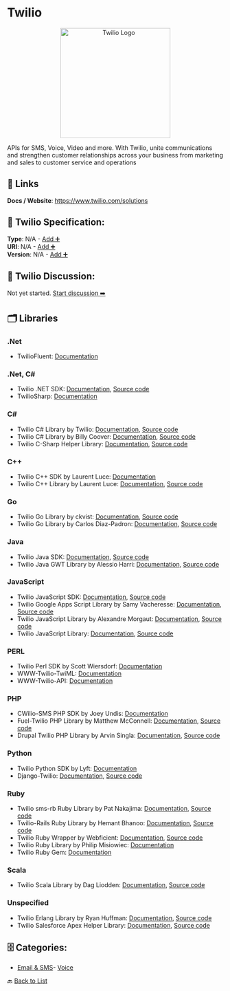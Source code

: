 # Twilio
<p align="center">
    <img width="256" src="https://raw.githubusercontent.com/apis-list/apis-list/main/apis/twilio/logo_256x256.png" alt="Twilio Logo"/>
</p>
APIs for SMS, Voice, Video and more. With Twilio, unite communications and strengthen customer relationships across your business from marketing and sales to customer service and operations

##  🔗 Links
**Docs / Website**: https://www.twilio.com/solutions

## 🧬 Twilio Specification:
**Type**: N/A - [Add ➕](https://github.com/apis-list/apis-list/edit/main/apis/twilio/twilio.yaml)  
**URI**: N/A - [Add ➕](https://github.com/apis-list/apis-list/edit/main/apis/twilio/twilio.yaml)  
**Version**: N/A - [Add ➕](https://github.com/apis-list/apis-list/edit/main/apis/twilio/twilio.yaml)

## 💬 Twilio Discussion:
Not yet started. [Start discussion ➡️](https://github.com/apis-list/apis-list/discussions/new)

## 🗂️ Libraries
### .Net
- TwilioFluent: [Documentation](https://bitbucket.org/kogir/twiliofluent/wiki/Home)
### .Net, C#
- Twilio .NET SDK: [Documentation](https://github.com/twilio/twilio-csharp), [Source code](https://www.nuget.org/packages/Twilio)
- TwilioSharp: [Documentation](https://github.com/jgable/TwilioSharp)
### C#
- Twilio C# Library by Twilio: [Documentation](https://www.twilio.com/docs/csharp/install), [Source code](https://github.com/twilio/twilio-csharp/tree/4.7.2)
- Twilio C# Library by Billy Coover: [Documentation](https://github.com/azcoov/twilio.sugar/blob/master/README.md), [Source code](https://github.com/azcoov/twilio.sugar)
- Twilio C-Sharp Helper Library: [Documentation](http://www.twilio.com/docs/csharp/install), [Source code](https://github.com/twilio/twilio-csharp)
### C++
- Twilio C++ SDK by Laurent Luce: [Documentation](https://github.com/laurentluce/twilio-cplusplus)
- Twilio C++ Library by Laurent Luce: [Documentation](https://github.com/laurentluce/twilio-cplusplus/blob/master/README), [Source code](https://github.com/laurentluce/twilio-cplusplus)
### Go
- Twilio Go Library by ckvist: [Documentation](https://bitbucket.org/ckvist/twilio), [Source code](https://bitbucket.org/ckvist/twilio/downloads)
- Twilio Go Library by Carlos Diaz-Padron: [Documentation](https://github.com/carlosdp/twiliogo/blob/master/README.md), [Source code](https://github.com/carlosdp/twiliogo)
### Java
- Twilio Java SDK: [Documentation](https://github.com/twilio/twilio-java), [Source code](https://mvnrepository.com/artifact/com.twilio.sdk/twilio)
- Twilio Java GWT Library by Alessio Harri: [Documentation](https://code.google.com/p/gwt-twilio/), [Source code](https://code.google.com/p/gwt-twilio/downloads/detail?name=gwt-twilio-1.1.jar)
### JavaScript
- Twilio JavaScript SDK: [Documentation](https://www.twilio.com/docs/voice/client/javascript), [Source code](https://www.npmjs.com/package/twilio-client)
- Twilio Google Apps Script Library by Samy Vacheresse: [Documentation](https://github.com/illiatdesdindes/twilio-gas/blob/master/README.md), [Source code](https://github.com/illiatdesdindes/twilio-gas)
- Twilio JavaScript Library by Alexandre Morgaut: [Documentation](https://github.com/AMorgaut/wakanda-twilio/blob/master/readme.md), [Source code](https://github.com/AMorgaut/wakanda-twilio)
- Twilio JavaScript Library: [Documentation](https://www.twilio.com/webrtc), [Source code](https://www.twilio.com/docs/client/twilio-js)
### PERL
- Twilio Perl SDK by Scott Wiersdorf: [Documentation](http://search.cpan.org/~scottw/WWW-Twilio-API-0.20/)
- WWW-Twilio-TwiML: [Documentation](http://search.cpan.org/~scottw/WWW-Twilio-TwiML-1.05/lib/WWW/Twilio/TwiML.pm)
- WWW-Twilio-API: [Documentation](http://search.cpan.org/~scottw/WWW-Twilio-API-0.16/lib/WWW/Twilio/API.pm)
### PHP
- CWilio-SMS PHP SDK by Joey Undis: [Documentation](https://github.com/jundis/CWilio-SMS)
- Fuel-Twilio PHP Library by Matthew McConnell: [Documentation](https://github.com/maca134/fuel-twilio/blob/master/README.md), [Source code](https://github.com/maca134/fuel-twilio)
- Drupal Twilio PHP Library by Arvin Singla: [Documentation](https://www.drupal.org/project/twilio), [Source code](https://www.drupal.org/node/895232/)
### Python
- Twilio Python SDK by Lyft: [Documentation](https://github.com/lyft/twilio-python)
- Django-Twilio: [Documentation](http://django-twilio.readthedocs.org/en/latest/), [Source code](https://github.com/rdegges/django-twilio)
### Ruby
- Twilio sms-rb Ruby Library by Pat Nakajima: [Documentation](https://github.com/nakajima/sms-rb/blob/master/README.md), [Source code](https://github.com/nakajima/sms-rb)
- Twilio-Rails Ruby Library by Hemant Bhanoo: [Documentation](https://github.com/hbhanoo/Twilio-Rails/blob/master/README.txt), [Source code](https://github.com/hbhanoo/Twilio-Rails)
- Twilio Ruby Wrapper by Webficient: [Documentation](http://www.webficient.com/), [Source code](https://github.com/webficient/twilio)
- Twilio Ruby Library by Philip Misiowiec: [Documentation](https://github.com/webficient/twilio)
- Twilio Ruby Gem: [Documentation](https://github.com/webficient/twilio/tree/master)
### Scala
- Twilio Scala Library by Dag Liodden: [Documentation](https://github.com/daggerrz/Scwilio/blob/master/README.markdown), [Source code](https://github.com/daggerrz/Scwilio)
### Unspecified
- Twilio Erlang Library by Ryan Huffman: [Documentation](https://github.com/huffman/twilio_erlang/blob/master/README.md), [Source code](https://github.com/huffman/twilio_erlang)
- Twilio Salesforce Apex Helper Library: [Documentation](https://www.twilio.com/docs/salesforce/install), [Source code](https://github.com/twilio/twilio-salesforce)


## 🗄️ Categories:
- [Email & SMS](https://github.com/apis-list/apis-list#email--sms-)- [Voice](https://github.com/apis-list/apis-list#voice-)

🔙  [Back to List](https://github.com/apis-list/apis-list)
